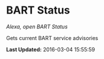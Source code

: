 # BART Status
*Alexa, open BART Status*

Gets current BART service advisories

**Last Updated:** 2016-03-04 15:55:59